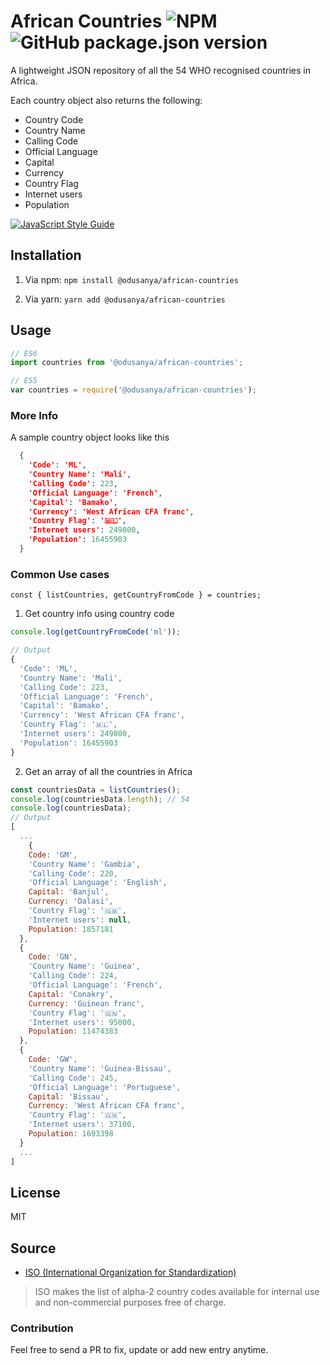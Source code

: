 # African Countries ![NPM](https://img.shields.io/npm/l/@odusanya/african-countries.svg?style=popout) ![GitHub package.json version](https://img.shields.io/github/package-json/v/odusanya/African-countries.svg)

A lightweight JSON repository of all the 54 WHO recognised countries in Africa. 

Each country object also returns the following:
- Country Code
- Country Name
- Calling Code
- Official Language
- Capital
- Currency
- Country Flag
- Internet users
- Population

[![JavaScript Style Guide](https://cdn.rawgit.com/standard/standard/master/badge.svg)](https://github.com/standard/standard)

## Installation

1. Via npm: `npm install @odusanya/african-countries`

2. Via yarn: `yarn add @odusanya/african-countries`

## Usage

``` js
// ES6
import countries from '@odusanya/african-countries';

// ES5
var countries = require('@odusanya/african-countries');
```

### More Info

A sample country object looks like this

```json
  {
    'Code': 'ML',
    'Country Name': 'Mali',
    'Calling Code': 223,
    'Official Language': 'French',
    'Capital': 'Bamako',
    'Currency': 'West African CFA franc',
    'Country Flag': '🇲🇱',
    'Internet users': 249800,
    'Population': 16455903
  }
```

### Common Use cases

`const { listCountries, getCountryFromCode } = countries;`

1. Get country info using country code

``` js
console.log(getCountryFromCode('ml')); 

// Output
{
  'Code': 'ML',
  'Country Name': 'Mali',
  'Calling Code': 223,
  'Official Language': 'French',
  'Capital': 'Bamako',
  'Currency': 'West African CFA franc',
  'Country Flag': '🇲🇱',
  'Internet users': 249800,
  'Population': 16455903
}
```


2. Get an array of all the countries in Africa

```js
const countriesData = listCountries();
console.log(countriesData.length); // 54 
console.log(countriesData); 
// Output
[
  ...
    {
    Code: 'GM',
    'Country Name': 'Gambia',
    'Calling Code': 220,
    'Official Language': 'English',
    Capital: 'Banjul',
    Currency: 'Dalasi',
    'Country Flag': '🇬🇲',
    'Internet users': null,
    Population: 1857181
  },
  {
    Code: 'GN',
    'Country Name': 'Guinea',
    'Calling Code': 224,
    'Official Language': 'French',
    Capital: 'Conakry',
    Currency: 'Guinean franc',
    'Country Flag': '🇬🇳',
    'Internet users': 95000,
    Population: 11474383
  },
  {
    Code: 'GW',
    'Country Name': 'Guinea-Bissau',
    'Calling Code': 245,
    'Official Language': 'Portuguese',
    Capital: 'Bissau',
    Currency: 'West African CFA franc',
    'Country Flag': '🇬🇼',
    'Internet users': 37100,
    Population: 1693398
  }
  ...
]
```

## License

MIT

## Source
 - [ISO (International Organization for Standardization)](https://www.iso.org/iso-3166-country-codes.html)
>ISO makes the list of alpha-2 country codes available for internal use and non-commercial purposes free of charge.

### Contribution

Feel free to send a PR to fix, update or add new entry anytime.
